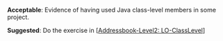 <panel type="warning" header="`W5.4a` Can explain class-level members :star::star:" expanded no-close>
  <include src="../../book/oopDesign/classes/classLevelMembers/full.md" />
</panel>

<!-- ==================================================================================================== -->

<panel type="warning" header="`W5.4b` Can implement class-level members :star::star:" expanded no-close>
  <include src="../../book/oopImplementation/classLevelMembers/full.md" />
  <panel header=":dart: Evidence" expanded>

**Acceptable**: Evidence of having used Java class-level members in some project.

**Suggested**: Do the exercise in [[Addressbook-Level2: LO-ClassLevel]({{module_org}}/addressbook-level2/blob/master/doc/LearningOutcomes.md#use-class-level-members-lo-classlevel)]

<include src="submission.md" />

  </panel>
</panel>
